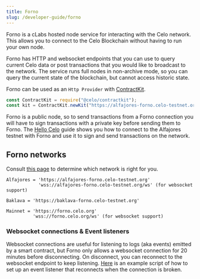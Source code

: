 ```yaml
---
title: Forno
slug: /developer-guide/forno
---
```


Forno is a cLabs hosted node service for interacting with the Celo network. This allows you to connect to the Celo Blockchain without having to run your own node.

Forno has HTTP and websocket endpoints that you can use to query current Celo data or post transactions that you would like to broadcast to the network. The service runs full nodes in non-archive mode, so you can query the current state of the blockchain, but cannot access historic state.

Forno can be used as an `Http Provider` with [ContractKit](/developer-guide/contractkit).

```javascript
const ContractKit = require("@celo/contractkit");
const kit = ContractKit.newKit("https://alfajores-forno.celo-testnet.org");
```

Forno is a public node, so to send transactions from a Forno connection you will have to sign transactions with a private key before sending them to Forno. The [Hello Celo](/developer-resources/walkthroughs/hellocelo.md) guide shows you how to connect to the Alfajores testnet with Forno and use it to sign and send transactions on the network.

## Forno networks

Consult [this page](/getting-started/choosing-a-network.md) to determine which network is right for you.

```
Alfajores = 'https://alfajores-forno.celo-testnet.org'
            'wss://alfajores-forno.celo-testnet.org/ws' (for websocket support)

Baklava = 'https://baklava-forno.celo-testnet.org'

Mainnet = 'https://forno.celo.org'
          'wss://forno.celo.org/ws' (for websocket support)
```

### Websocket connections & Event listeners

Websocket connections are useful for listening to logs (aka events) emitted by a smart contract, but Forno only allows a websocket connection for 20 minutes before disconnecting. On disconnect, you can reconnect to the websocket endpoint to keep listening. [Here](https://gist.github.com/critesjosh/a230e7b2eb54c8d330ca57db1f6239db) is an example script of how to set up an event listener that reconnects when the connection is broken.
